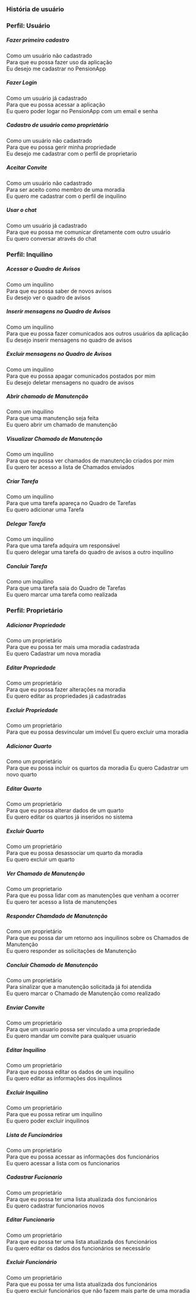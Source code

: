 ### História de usuário

### Perfil: Usuário

##### Fazer primeiro cadastro   
Como um usuário não cadastrado  
Para que eu possa fazer uso da aplicação  
Eu desejo me cadastrar no PensionApp  

##### Fazer Login
Como um usuário já cadastrado  
Para que eu possa acessar a aplicação  
Eu quero poder logar no PensionApp com um email e senha  

##### Cadastro de usuário como proprietário
Como um usuário não cadastrado  
Para que eu possa gerir minha propriedade  
Eu desejo me cadastrar com o perfil de proprietario  

##### Aceitar Convite
Como um usuário não cadastrado  
Para ser aceito como membro de uma moradia  
Eu quero me cadastrar com o perfil de inquilino  

##### Usar o chat
Como um usuário já cadastrado  
Para que eu possa me comunicar diretamente com outro usuário  
Eu quero conversar através do chat  

### Perfil: Inquilino

##### Acessar o Quadro de Avisos  
Como um inquilino  
Para que eu possa saber de novos avisos  
Eu desejo ver o quadro de avisos  

##### Inserir mensagens no Quadro de Avisos
Como um inquilino  
Para que eu possa fazer comunicados aos outros usuários da aplicação  
Eu desejo inserir mensagens no quadro de avisos  

##### Excluir mensagens no Quadro de Avisos
Como um inquilino  
Para que eu possa apagar comunicados postados por mim  
Eu desejo deletar mensagens no quadro de avisos  

##### Abrir chamado de Manutenção
Como um inquilino  
Para que uma manutenção seja feita  
Eu quero abrir um chamado de manutenção

##### Visualizar Chamado de Manutenção
Como um inquilino  
Para que eu possa ver chamados de manutenção criados por mim  
Eu quero ter acesso a lista de Chamados enviados  

##### Criar Tarefa
Como um inquilino  
Para que uma tarefa apareça no Quadro de Tarefas  
Eu quero adicionar uma Tarefa  

##### Delegar Tarefa
Como um inquilino  
Para que uma tarefa adquira um responsável  
Eu quero delegar uma tarefa do quadro de avisos a outro inquilino  

##### Concluir Tarefa
Como um inquilino  
Para que uma tarefa saia do Quadro de Tarefas  
Eu quero marcar uma tarefa como realizada  

### Perfil: Proprietário

##### Adicionar Propriedade
Como um proprietário  
Para que eu possa ter mais uma moradia cadastrada  
Eu quero Cadastrar um nova moradia  

##### Editar Propriedade
Como um proprietário  
Para que eu possa fazer alterações na moradia  
Eu quero editar as propriedades já cadastradas  

##### Excluir Propriedade
Como um proprietário  
Para que eu possa desvincular um imóvel 
Eu quero excluir uma moradia  

##### Adicionar Quarto
Como um proprietário  
Para que eu possa incluir os quartos da moradia
Eu quero Cadastrar um novo quarto

##### Editar Quarto
Como um proprietário  
Para que eu possa alterar dados de um quarto  
Eu quero editar os quartos já inseridos no sistema  

##### Excluir Quarto
Como um proprietário  
Para que eu possa desassociar um quarto da moradia  
Eu quero excluir um quarto  

##### Ver Chamado de Manutenção
Como um proprietario  
Para que eu possa lidar com as manutenções que venham a ocorrer  
Eu quero ter acesso a lista de manutenções  

##### Responder Chamdado de Manutenção
Como um proprietário  
Para que eu possa dar um retorno aos inquilinos sobre os Chamados de Manutenção  
Eu quero responder as solicitações de Manutenção  

##### Concluir Chamado de Manutenção
Como um proprietário  
Para sinalizar que a manutenção solicitada já foi atendida  
Eu quero marcar o Chamado de Manutenção como realizado  

##### Enviar Convite
Como um proprietário  
Para que um usuario possa ser vinculado a uma propriedade  
Eu quero mandar um convite para qualquer usuario  

##### Editar Inquilino
Como um proprietário  
Para que eu possa editar os dados de um inquilino  
Eu quero editar as informações dos inquilinos  

##### Excluir Inquilino
Como um proprietário  
Para que eu possa retirar um inquilino  
Eu quero poder excluir inquilinos  

##### Lista de Funcionários
Como um proprietário  
Para que eu possa acessar as informações dos funcionários  
Eu quero acessar a lista com os funcionarios  

##### Cadastrar Fucionario
Como um proprietário  
Para que eu possa ter uma lista atualizada dos funcionários  
Eu quero cadastrar funcionarios novos  

##### Editar Funcionario
Como um proprietário  
Para que eu possa ter uma lista atualizada dos funcionários  
Eu quero editar os dados dos funcionários se necessário  

##### Excluir Funcionário
Como um proprietário  
Para que eu possa ter uma lista atualizada dos funcionários  
Eu quero excluir funcionários que não fazem mais parte de uma moradia  

